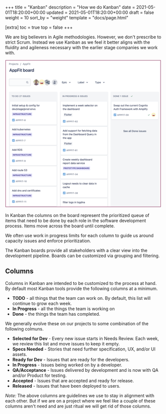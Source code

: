 +++
title = "Kanban"
description = "How we do Kanban"
date = 2021-05-01T18:20:00+00:00
updated = 2021-05-01T18:20:00+00:00
draft = false
weight = 10
sort_by = "weight"
template = "docs/page.html"

[extra]
toc = true
top = false
+++

We are big believers in Agile methodologies. However, we don't prescribe to strict Scrum. Instead we use Kanban as we feel it better aligns with the fluidity and agileness necessary with the earlier stage companies we work with.

![Example Kanban Board](example-kanban-board.png)

In Kanban the columns on the board represent the prioritized queue of items that need to be done by each role in the software development process. Items move across the board until complete.

We often use work in progress limits for each column to guide us around capacity issues and enforce prioritization.

The Kanban boards provide all stakeholders with a clear view into the development pipeline. Boards can be customized via grouping and filtering.

## Columns

Columns in Kanban are intended to be customized to the process at hand. By default most Kanban tools provide the following columns at a minimum.

* **TODO** - all things that the team can work on. By default, this list will continue to grow each week.
* **In Progress** - all the things the team is working on
* **Done** - the things the team has completed.

We generally evolve these on our projects to some combination of the following colmuns.

* **Selected for Dev** - Every new issue starts in Needs Review. Each week, we review this list and move issues to keep it empty.
* **Specs Needed** - Stories that need further specification, UX, and/or UI assets.
* **Ready for Dev** - Issues that are ready for the developers.
* **In Progress** - Issues being worked on by a developer.
* **QA/Acceptance** - Issues delivered by development and is now with QA and/or Product for testing.
* **Accepted** - Issues that are accepted and ready for release.
* **Released** - Issues that have been deployed to users.

*Note:* The above columns are guidelines we use to stay in alignment with each other. But if we are on a project where we feel like a couple of these columns aren't need and are just ritual we will get rid of those columns.
